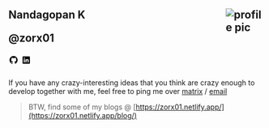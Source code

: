 
<h2>
Nandagopan K
<img src="https://zorx01.netlify.app/patrick.webp" alt="profile pic" align="right" width=75>

<p><b>@zorx01</b></p>

[<img src="./.assets/github.png" width=20px>](https://github.com/zorx01)
[<img src="./.assets/linkedin.png" width=20px>](https://www.linkedin.com/in/nandagopan-kalathil)
<!-- [<img src="./.assets/twitter.png" width=20px>](https://twitter.com/bruttazz_) -->

</h2>

If you have any crazy-interesting ideas that you think are crazy enough to develop together with me, feel free to ping me over [matrix](@zorx.01:matrix.org) / [email](mailto:nandagopan.k01@gmail.com)

> BTW, find some of my blogs @ [https://zorx01.netlify.app/](https://zorx01.netlify.app/blog/)

